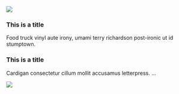 <div class="figureset">
	<div class="figureset-figure">
		<img src="https://secure.dev.meetup.com/8145363791243687841/img/sassquatch_assets/100.gif" />
	</div>
	<div class="figureset-description">
		<h3>This is a title</h3>
		<p>Food truck vinyl aute irony, umami terry richardson post-ironic ut id stumptown.</p>
	</div>
</div>

<div class="figureset-right">
	<div class="figureset-description">
		<h3>This is a title</h3>
		<p>Cardigan consectetur cillum mollit accusamus letterpress. ...</p>
	</div>
	<div class="figureset-figure">
		<img src="https://secure.dev.meetup.com/8145363791243687841/img/sassquatch_assets/100.gif" />
	</div>
</div>